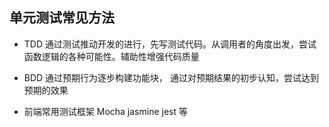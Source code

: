 ## 单元测试常见方法
* TDD 通过测试推动开发的进行，先写测试代码。从调用者的角度出发，尝试函数逻辑的各种可能性。辅助性增强代码质量
* BDD 通过预期行为逐步构建功能块，  通过对预期结果的初步认知，尝试达到预期的效果

* 前端常用测试框架 Mocha jasmine jest 等